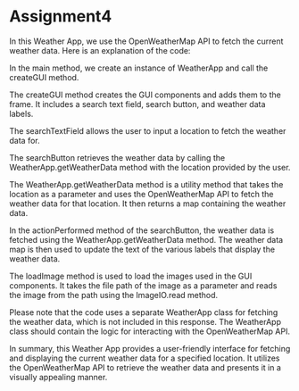 # Assignment4
In this Weather App, we use the OpenWeatherMap API to fetch the current weather data. Here is an explanation of the code:

In the main method, we create an instance of WeatherApp and call the createGUI method.

The createGUI method creates the GUI components and adds them to the frame. It includes a search text field, search button, and weather data labels.

The searchTextField allows the user to input a location to fetch the weather data for.

The searchButton retrieves the weather data by calling the WeatherApp.getWeatherData method with the location provided by the user.

The WeatherApp.getWeatherData method is a utility method that takes the location as a parameter and uses the OpenWeatherMap API to fetch the weather data for that location. It then returns a map containing the weather data.

In the actionPerformed method of the searchButton, the weather data is fetched using the WeatherApp.getWeatherData method. The weather data map is then used to update the text of the various labels that display the weather data.

The loadImage method is used to load the images used in the GUI components. It takes the file path of the image as a parameter and reads the image from the path using the ImageIO.read method.

Please note that the code uses a separate WeatherApp class for fetching the weather data, which is not included in this response. The WeatherApp class should contain the logic for interacting with the OpenWeatherMap API.

In summary, this Weather App provides a user-friendly interface for fetching and displaying the current weather data for a specified location. It utilizes the OpenWeatherMap API to retrieve the weather data and presents it in a visually appealing manner.



